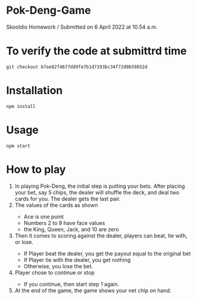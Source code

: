 # Pok-Deng-Game
Skooldio Homework / Submitted on 6 April 2022 at 10.54 a.m.

# To verify the code at submittrd time
    git checkout b7ee82f4677dd9fe7b1d7193bc34f72d0b59852d

# Installation
    npm install
    
# Usage
    npm start

# How to play
<ol>
<li>In playing Pok-Deng, the initial step is putting your bets. After placing your bet, say 5 chips, the dealer will shuffle the deck, and deal two cards for you. The dealer gets the last pair.</li>
<li>The values of the cards as shown</li>
  <ul>
    <li>Ace is one point</li>
    <li>Numbers 2 to 9 have face values</li>
    <li>the King, Queen, Jack, and 10 are zero</li>
  </ul>
<li>Then it comes to scoring against the dealer, players can beat, tie with, or lose.</li>
  <ul>
    <li>If Player beat the dealer, you get the payout equal to the original bet</li>
    <li>If Player tie with the dealer, you get nothing</li>
    <li>Otherwise, you lose the bet.</li>
  </ul>
<li>Player chose to continue or stop</li>
  <ul>
    <li>If you continue, then start step 1 again.</li>
  </ul>
<li>At the end of the game, the game shows your net chip on hand.</li>
</ol>

